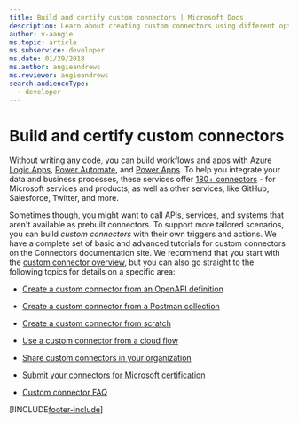 ```yaml
---
title: Build and certify custom connectors | Microsoft Docs
description: Learn about creating custom connectors using different options, get them certified, and publish.
author: v-aangie
ms.topic: article
ms.subservice: developer
ms.date: 01/29/2018
ms.author: angieandrews
ms.reviewer: angieandrews
search.audienceType: 
  - developer
---
```

# Build and certify custom connectors

Without writing any code, you can build workflows and apps with [Azure Logic Apps](https://azure.microsoft.com/services/logic-apps), [Power Automate](https://make.powerautomate.com), and [Power Apps](https://powerapps.microsoft.com). To help you integrate your data and business processes, these services offer [180+ connectors](/connectors/) - for Microsoft services and products, as well as other services, like GitHub, Salesforce, Twitter, and more. 

Sometimes though, you might want to call APIs, services, and systems that aren't available as prebuilt connectors. To support more tailored scenarios, you can build *custom connectors* with their own triggers and actions. We have a complete set of basic and advanced tutorials for custom connectors on the Connectors documentation site. We recommend that you start with the [custom connector overview](/connectors/custom-connectors/), but you can also go straight to the following topics for details on a specific area:

* [Create a custom connector from an OpenAPI definition](/connectors/custom-connectors/define-openapi-definition)

* [Create a custom connector from a Postman collection](/connectors/custom-connectors/define-postman-collection)

* [Create a custom connector from scratch](/connectors/custom-connectors/define-blank)

* [Use a custom connector from a cloud flow](/connectors/custom-connectors/use-custom-connector-flow)

* [Share custom connectors in your organization](/connectors/custom-connectors/share)

* [Submit your connectors for Microsoft certification](/connectors/custom-connectors/submit-certification)

* [Custom connector FAQ](/connectors/custom-connectors/faq)


[!INCLUDE[footer-include](../includes/footer-banner.md)]
